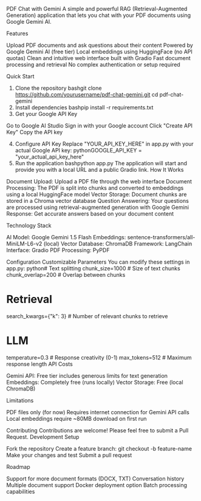 PDF Chat with Gemini
A simple and powerful RAG (Retrieval-Augmented Generation) application that lets you chat with your PDF documents using Google Gemini AI.

Features

Upload PDF documents and ask questions about their content
Powered by Google Gemini AI (free tier)
Local embeddings using HuggingFace (no API quotas)
Clean and intuitive web interface built with Gradio
Fast document processing and retrieval
No complex authentication or setup required

Quick Start
1. Clone the repository
bashgit clone https://github.com/yourusername/pdf-chat-gemini.git
cd pdf-chat-gemini
2. Install dependencies
bashpip install -r requirements.txt
3. Get your Google API Key

Go to Google AI Studio
Sign in with your Google account
Click "Create API Key"
Copy the API key

4. Configure API Key
Replace "YOUR_API_KEY_HERE" in app.py with your actual Google API key:
pythonGOOGLE_API_KEY = "your_actual_api_key_here"
5. Run the application
bashpython app.py
The application will start and provide you with a local URL and a public Gradio link.
How It Works

Document Upload: Upload a PDF file through the web interface
Document Processing: The PDF is split into chunks and converted to embeddings using a local HuggingFace model
Vector Storage: Document chunks are stored in a Chroma vector database
Question Answering: Your questions are processed using retrieval-augmented generation with Google Gemini
Response: Get accurate answers based on your document content

Technology Stack

AI Model: Google Gemini 1.5 Flash
Embeddings: sentence-transformers/all-MiniLM-L6-v2 (local)
Vector Database: ChromaDB
Framework: LangChain
Interface: Gradio
PDF Processing: PyPDF

Configuration
Customizable Parameters
You can modify these settings in app.py:
python# Text splitting
chunk_size=1000          # Size of text chunks
chunk_overlap=200        # Overlap between chunks

# Retrieval
search_kwargs={"k": 3}   # Number of relevant chunks to retrieve

# LLM
temperature=0.3          # Response creativity (0-1)
max_tokens=512          # Maximum response length
API Costs

Gemini API: Free tier includes generous limits for text generation
Embeddings: Completely free (runs locally)
Vector Storage: Free (local ChromaDB)

Limitations

PDF files only (for now)
Requires internet connection for Gemini API calls
Local embeddings require ~80MB download on first run

Contributing
Contributions are welcome! Please feel free to submit a Pull Request.
Development Setup

Fork the repository
Create a feature branch: git checkout -b feature-name
Make your changes and test
Submit a pull request

Roadmap

 Support for more document formats (DOCX, TXT)
 Conversation history
 Multiple document support
 Docker deployment option
 Batch processing capabilities


